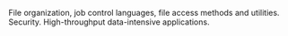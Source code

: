 File organization, job control languages, file access methods and utilities.  Security.  High-throughput data-intensive applications.
